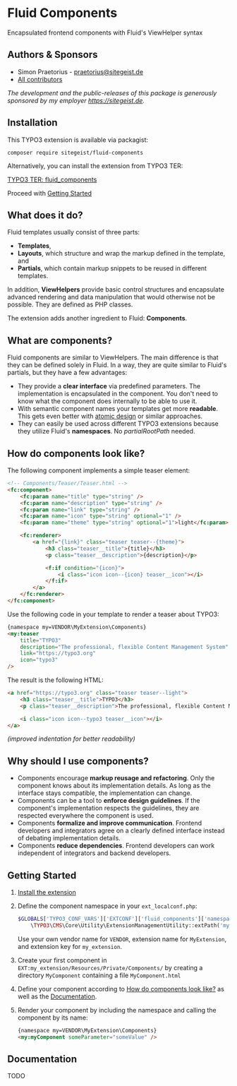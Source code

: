 # Fluid Components

Encapsulated frontend components with Fluid's ViewHelper syntax

## Authors & Sponsors

* Simon Praetorius - praetorius@sitegeist.de
* [All contributors](https://github.com/sitegeist/fluid-components/graphs/contributors)

*The development and the public-releases of this package is generously sponsored
by my employer https://sitegeist.de.*

## Installation

This TYPO3 extension is available via packagist:

```composer require sitegeist/fluid-components```

Alternatively, you can install the extension from TYPO3 TER:

[TYPO3 TER: fluid_components](https://typo3.org/extensions/repository/view/fluid_components)

Proceed with [Getting Started](#getting-started)

## What does it do?

Fluid templates usually consist of three parts:

* **Templates**,
* **Layouts**, which structure and wrap the markup defined in the template, and
* **Partials**, which contain markup snippets to be reused in different templates.

In addition, **ViewHelpers** provide basic control structures and encapsulate advanced rendering and data manipulation that would otherwise not be possible. They are defined as PHP classes.

The extension adds another ingredient to Fluid: **Components**.

## What are components?

Fluid components are similar to ViewHelpers. The main difference is that they can be defined solely in Fluid. In a way, they are quite similar to Fluid's partials, but they have a few advantages:

* They provide a **clear interface** via predefined parameters. The implementation is encapsulated in the component. You don't need to know what the component does internally to be able to use it.
* With semantic component names your templates get more **readable**. This gets even better with [atomic design](http://bradfrost.com/blog/post/atomic-web-design/) or similar approaches.
* They can easily be used across different TYPO3 extensions because they utilize Fluid's **namespaces**. No *partialRootPath* needed.

## How do components look like?

The following component implements a simple teaser element:

```html
<!-- Components/Teaser/Teaser.html -->
<fc:component>
    <fc:param name="title" type="string" />
    <fc:param name="description" type="string" />
    <fc:param name="link" type="string" />
    <fc:param name="icon" type="string" optional="1" />
    <fc:param name="theme" type="string" optional="1">light</fc:param>

    <fc:renderer>
        <a href="{link}" class="teaser teaser--{theme}">
            <h3 class="teaser__title">{title}</h3>
            <p class="teaser__description">{description}</p>

            <f:if condition="{icon}">
                <i class="icon icon--{icon} teaser__icon"></i>
            </f:if>
        </a>
    </fc:renderer>
</fc:component>
```

Use the following code in your template to render a teaser about TYPO3:

```html
{namespace my=VENDOR\MyExtension\Components}
<my:teaser
    title="TYPO3"
    description="The professional, flexible Content Management System"
    link="https://typo3.org"
    icon="typo3"
/>
```

The result is the following HTML:

```html
<a href="https://typo3.org" class="teaser teaser--light">
    <h3 class="teaser__title">TYPO3</h3>
    <p class="teaser__description">The professional, flexible Content Management System</p>

    <i class="icon icon--typo3 teaser__icon"></i>
</a>
```
*(improved indentation for better readability)*

## Why should I use components?

* Components encourage **markup reusage and refactoring**. Only the component knows about its implementation details. As long as the interface stays compatible, the implementation can change.
* Components can be a tool to **enforce design guidelines**. If the component's implementation respects the guidelines, they are respected everywhere the component is used.
* Components **formalize and improve communication**. Frontend developers and integrators agree on a clearly defined interface instead of debating implementation details.
* Components **reduce dependencies**. Frontend developers can work independent of integrators and backend developers.

## Getting Started

1. [Install the extension](#installation)

2. Define the component namespace in your `ext_localconf.php`:

	```php
	$GLOBALS['TYPO3_CONF_VARS']['EXTCONF']['fluid_components']['namespaces']['VENDOR\\MyExtension\\Components'] =
		\TYPO3\CMS\Core\Utility\ExtensionManagementUtility::extPath('my_extension', 'Resources/Private/Components');
	```

	Use your own vendor name for `VENDOR`, extension name for `MyExtension`, and extension key for `my_extension`.

3. Create your first component in `EXT:my_extension/Resources/Private/Components/` by creating a directory `MyComponent` containing a file `MyComponent.html`

4. Define your component according to [How do components look like?](#how-do-components-look-like) as well as the [Documentation](#documentation).

5. Render your component by including the namespace and calling the component by its name:

	```html
	{namespace my=VENDOR\MyExtension\Components}
	<my:myComponent someParameter="someValue" />
	```

## Documentation

TODO